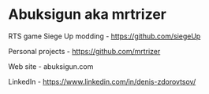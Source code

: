 # Abuksigun aka mrtrizer

RTS game Siege Up modding - https://github.com/siegeUp

Personal projects - https://github.com/mrtrizer

Web site - abuksigun.com

LinkedIn - https://www.linkedin.com/in/denis-zdorovtsov/
